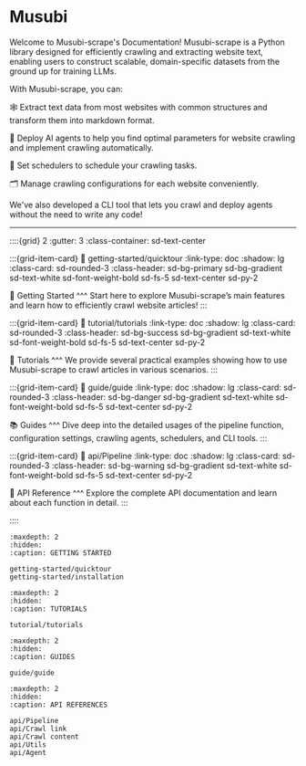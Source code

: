 # Musubi

Welcome to Musubi-scrape's Documentation! Musubi-scrape is a Python library designed for efficiently crawling and extracting website text, enabling users to construct scalable, domain-specific datasets from the ground up for training LLMs.

With Musubi-scrape, you can:

🕸️ Extract text data from most websites with common structures and transform them into markdown format.

🤖 Deploy AI agents to help you find optimal parameters for website crawling and implement crawling automatically.

📆 Set schedulers to schedule your crawling tasks.

🗂️ Manage crawling configurations for each website conveniently.

We've also developed a CLI tool that lets you crawl and deploy agents without the need to write any code!

---

::::{grid} 2
:gutter: 3
:class-container: sd-text-center

:::{grid-item-card}
:link: getting-started/quicktour
:link-type: doc
:shadow: lg
:class-card: sd-rounded-3
:class-header: sd-bg-primary sd-bg-gradient sd-text-white sd-font-weight-bold sd-fs-5 sd-text-center sd-py-2

🚀 Getting Started
^^^
Start here to explore Musubi-scrape’s main features and learn how to efficiently crawl website articles!
:::

:::{grid-item-card} 
:link: tutorial/tutorials
:link-type: doc
:shadow: lg
:class-card: sd-rounded-3
:class-header: sd-bg-success sd-bg-gradient sd-text-white sd-font-weight-bold sd-fs-5 sd-text-center sd-py-2

🎯 Tutorials
^^^
We provide several practical examples showing how to use Musubi-scrape to crawl articles in various scenarios.
:::

:::{grid-item-card}
:link: guide/guide
:link-type: doc
:shadow: lg
:class-card: sd-rounded-3
:class-header: sd-bg-danger sd-bg-gradient sd-text-white sd-font-weight-bold sd-fs-5 sd-text-center sd-py-2

📚 Guides
^^^
Dive deep into the detailed usages of the pipeline function, configuration settings, crawling agents, schedulers, and CLI tools.
:::

:::{grid-item-card}
:link: api/Pipeline
:link-type: doc
:shadow: lg
:class-card: sd-rounded-3
:class-header: sd-bg-warning sd-bg-gradient sd-text-white sd-font-weight-bold sd-fs-5 sd-text-center sd-py-2

🔧 API Reference
^^^
Explore the complete API documentation and learn about each function in detail.
:::

::::


```{toctree}
:maxdepth: 2
:hidden:
:caption: GETTING STARTED

getting-started/quicktour
getting-started/installation
```

```{toctree}
:maxdepth: 2
:hidden:
:caption: TUTORIALS

tutorial/tutorials
```

```{toctree}
:maxdepth: 2
:hidden:
:caption: GUIDES

guide/guide
```

```{toctree}
:maxdepth: 2
:hidden:
:caption: API REFERENCES

api/Pipeline
api/Crawl link
api/Crawl content
api/Utils
api/Agent
```